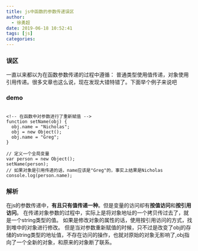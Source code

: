 ```yaml
---
title: js中函数的参数传递误区
author:
  - 徐勇超
date: 2019-06-18 10:52:41
tags: [js]
categories:
---
```


### 误区
一直以来都以为在函数参数传递的过程中遵循： 普通类型使用值传递，对象使用引用传递。很多文章也这么说，现在发现大错特错了。下面举个例子来说吧

### demo
```

<!-- 在函数中对参数进行了重新赋值 -->
function setName(obj) {
  obj.name = "Nicholas";
  obj = new Object();
  obj.name = "Greg";
}

// 定义一个全局变量
var person = new Object();
setName(person);
// 如果对象是引用传递的话，name应该是"Greg"的，事实上结果是Nicholas
console.log(person.name);
```

### 解析
在js的参数传递中，**有且只有值传递一种**。但是变量的访问却有**按值访问**和**按引用访问**。
在传递对象参数的过程中，实际上是将对象地址的一个拷贝传过去了，就是一个string类型的值。
如果是修改对象的属性的话，使用按引用访问的方式，找到堆中的对象进行修改。
但是当对参数重新赋值的时候，只不过是改变了obj的存储的string类型的地址值，不存在访问的操作，也就对原始的对象无影响了,obj指向了一个全新的对象，和原来的对象断了联系。
